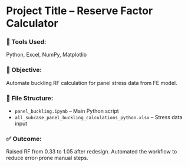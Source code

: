 # Project Title – Reserve Factor Calculator

### 🔧 Tools Used:
Python, Excel, NumPy, Matplotlib

### 🎯 Objective:
Automate buckling RF calculation for panel stress data from FE model.

### 📂 File Structure:
- `panel_buckling.ipynb` – Main Python script
- `all_subcase_panel_buckling_calculations_python.xlsx` – Stress data input

### ✅ Outcome:
Raised RF from 0.33 to 1.05 after redesign. Automated the workflow to reduce error-prone manual steps.

